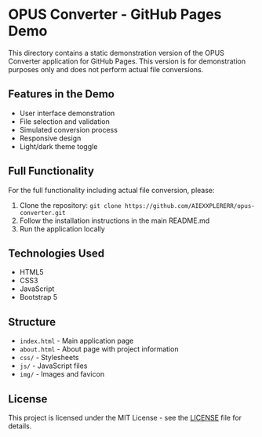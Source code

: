 # OPUS Converter - GitHub Pages Demo

This directory contains a static demonstration version of the OPUS Converter application for GitHub Pages. This version is for demonstration purposes only and does not perform actual file conversions.

## Features in the Demo

- User interface demonstration
- File selection and validation
- Simulated conversion process
- Responsive design
- Light/dark theme toggle

## Full Functionality

For the full functionality including actual file conversion, please:

1. Clone the repository: `git clone https://github.com/AIEXXPLERERR/opus-converter.git`
2. Follow the installation instructions in the main README.md
3. Run the application locally

## Technologies Used

- HTML5
- CSS3
- JavaScript
- Bootstrap 5

## Structure

- `index.html` - Main application page
- `about.html` - About page with project information
- `css/` - Stylesheets
- `js/` - JavaScript files
- `img/` - Images and favicon

## License

This project is licensed under the MIT License - see the [LICENSE](LICENSE) file for details. 